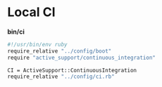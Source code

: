 # Local CI

**bin/ci**

```sh
#!/usr/bin/env ruby
require_relative "../config/boot"
require "active_support/continuous_integration"

CI = ActiveSupport::ContinuousIntegration
require_relative "../config/ci.rb"
```
